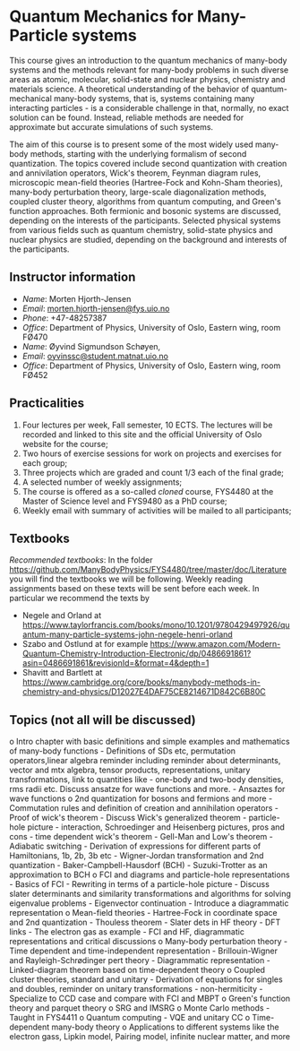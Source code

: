 # Quantum Mechanics for Many-Particle systems

This course gives an introduction to the quantum mechanics of
many-body systems and the methods relevant for many-body
problems in such diverse areas as atomic, molecular, solid-state and
nuclear physics, chemistry and materials science. A theoretical
understanding of the behavior of quantum-mechanical many-body systems, that is, systems containing many interacting particles - is a
considerable challenge in that, normally, no exact solution can be found.
Instead, reliable methods are needed for approximate but accurate
simulations of such systems.

The aim of this course is to present some of the most widely used
many-body methods, starting with the underlying formalism of second
quantization. The topics
covered include second quantization with creation and annivilation operators, Wick's theorem, Feynman diagram rules, microscopic mean-field theories
(Hartree-Fock and Kohn-Sham theories), many-body perturbation theory,
large-scale diagonalization methods, coupled cluster theory,
algorithms from quantum computing, and
Green's function approaches. Both fermionic and bosonic systems are
discussed, depending on the interests of the participants.
Selected physical systems from various fields such as quantum
chemistry, solid-state physics and nuclear physics are studied,
depending on the background and interests of the participants.


## Instructor information
* _Name_: Morten Hjorth-Jensen
* _Email_: morten.hjorth-jensen@fys.uio.no
* _Phone_: +47-48257387
* _Office_: Department of Physics, University of Oslo, Eastern wing, room FØ470 
* _Name_: Øyvind Sigmundson Schøyen, 
* _Email_: oyvinssc@student.matnat.uio.no
* _Office_: Department of Physics, University of Oslo, Eastern wing, room FØ452 

## Practicalities

1. Four lectures per week, Fall semester, 10 ECTS. The lectures will be recorded and linked to this site and the official University of Oslo website for the course;
2. Two hours of exercise sessions for work on projects and exercises for each group;
3. Three projects which are graded and count 1/3 each of the final grade;
4. A selected number of weekly assignments;
5. The course is offered as a so-called _cloned_ course,  FYS4480 at the Master of Science level and FYS9480 as a PhD course;
6. Weekly email with summary of activities will be mailed to all participants;

## Textbooks

_Recommended textbooks_:
In the folder https://github.com/ManyBodyPhysics/FYS4480/tree/master/doc/Literature you will find the textbooks we will be following.
Weekly reading assignments based on these texts will be sent before each week.
In particular we recommend the texts by
- Negele and Orland at https://www.taylorfrancis.com/books/mono/10.1201/9780429497926/quantum-many-particle-systems-john-negele-henri-orland
- Szabo and Ostlund at for example https://www.amazon.com/Modern-Quantum-Chemistry-Introduction-Electronic/dp/0486691861?asin=0486691861&revisionId=&format=4&depth=1
- Shavitt and Bartlett at https://www.cambridge.org/core/books/manybody-methods-in-chemistry-and-physics/D12027E4DAF75CE8214671D842C6B80C

## Topics (not all will be discussed)

o Intro chapter with basic definitions and simple examples and mathematics of many-body functions
     - Definitions of SDs etc, permutation operators,linear algebra reminder including reminder about determinants,
       vector and mtx algebra, tensor products, representations, unitary transformations, link to quantities like
     - one-body and two-body densities, rms radii etc. Discuss ansatze for wave functions and more.
     - Ansaztes for wave functions
o 2nd quantization for bosons and fermions and more
     - Commutation rules and definition of creation and annihilation operators
     - Proof of wick's theorem
     - Discuss Wick's generalized theorem
     - particle-hole picture
     - interaction, Schroedinger and Heisenberg pictures, pros and cons
     - time dependent wick's theorem
     - Gell-Man and Low's theorem
     - Adiabatic switching
     - Derivation of expressions for different parts of Hamiltonians, 1b, 2b, 3b etc
     - Wigner-Jordan transformation and 2nd quantization
     - Baker-Campbell-Hausdorf (BCH)
     - Suzuki-Trotter as an approximation to BCH
o FCI and diagrams and particle-hole representations
     - Basics of FCI
     - Rewriting in terms of a particle-hole picture
     - Discuss slater determinants and similarity transformations and algorithms for solving eigenvalue problems
     - Eigenvector continuation
     - Introduce a diagrammatic representation
o Mean-field theories
     - Hartree-Fock in coordinate space and 2nd quantization
     - Thouless theorem
     - Slater dets in HF theory
     - DFT links
     - The electron gas as example
     - FCI and HF, diagrammatic representations and critical discussions
o Many-body perturbation theory
     - Time dependent and time-independent representation
     - Brillouin-Wigner and Rayleigh-Schrødinger pert theory
     - Diagrammatic representation
     - Linked-diagram theorem based on time-dependent theory
o Coupled cluster theories, standard and unitary
     - Derivation of equations for singles and doubles, reminder on unitary transformations
     - non-hermiticity
     - Specialize to CCD case and compare with FCI and MBPT
o Green's function theory and parquet theory
o SRG and IMSRG
o Monte Carlo methods
     - Taught in FYS4411
o Quantum computing
     - VQE and unitary CC
o Time-dependent many-body theory
o Applications to different systems like the electron gass, Lipkin model, Pairing model, infinite nuclear matter, and more

